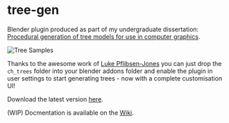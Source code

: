 # tree-gen
Blender plugin produced as part of my undergraduate dissertation: [Procedural generation of tree models for use in computer graphics](https://chewitt.me/Papers/CTH-Dissertation-2017.pdf).

![Tree Samples](http://chewitt.me/Folio/Trees.jpg)

Thanks to the awesome work of [Luke Pflibsen-Jones](https://github.com/luketimothyjones) you can just drop the `ch_trees` folder into your blender addons folder and enable the plugin in user settings to start generating trees - now with a complete customisation UI! 

Download the latest version [here](https://github.com/friggog/tree-gen/archive/master.zip).

(WIP) Docmentation is available on the [Wiki](https://github.com/friggog/tree-gen/wiki).
